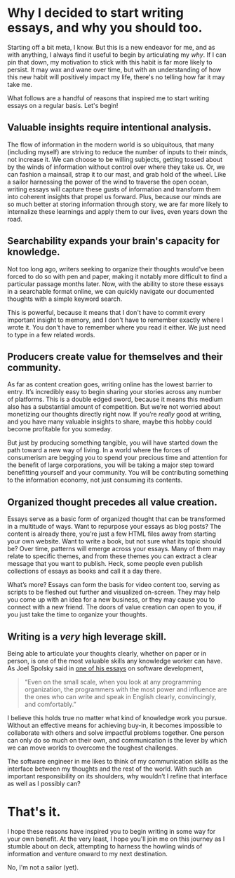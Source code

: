 # Why I decided to start writing essays, and why you should too.

Starting off a bit meta, I know. But this is a new endeavor for me, and as with anything, I always find it useful to begin by articulating my _why_. If I can pin that down, my motivation to stick with this habit is far more likely to persist. It may wax and wane over time, but with an understanding of how this new habit will positively impact my life, there's no telling how far it may take me.

What follows are a handful of reasons that inspired me to start writing essays on a regular basis. Let's begin!

## Valuable insights require intentional analysis.

The flow of information in the modern world is so ubiquitous, that many (including myself) are striving to reduce the number of inputs to their minds, not increase it. We can choose to be willing subjects, getting tossed about by the winds of information without control over where they take us. Or, we can fashion a mainsail, strap it to our mast, and grab hold of the wheel. Like a sailor harnessing the power of the wind to traverse the open ocean, writing essays will capture these gusts of information and transform them into coherent insights that propel us forward. Plus, because our minds are so much better at storing information through story, we are far more likely to internalize these learnings and apply them to our lives, even years down the road.

## Searchability expands your brain's capacity for knowledge.

Not too long ago, writers seeking to organize their thoughts would've been forced to do so with pen and paper, making it notably more difficult to find a particular passage months later. Now, with the ability to store these essays in a searchable format online, we can quickly navigate our documented thoughts with a simple keyword search.

This is powerful, because it means that I don't have to commit every important insight to memory, and I don't have to remember exactly where I wrote it. You don't have to remember where you read it either. We just need to type in a few related words.

## Producers create value for themselves and their community.

As far as content creation goes, writing online has the lowest barrier to entry. It’s incredibly easy to begin sharing your stories across any number of platforms. This is a double edged sword, because it means this medium also has a substantial amount of competition. But we’re not worried about monetizing our thoughts directly right now. If you’re _really_ good at writing, and you have many valuable insights to share, maybe this hobby could become profitable for you someday. 


But just by producing something tangible, you will have started down the path toward a new way of living. In a world where the forces of consumerism are begging you to spend your precious time and attention for the benefit of large corporations, you will be taking a major step toward benefitting yourself and your community. You will be contributing something to the information economy, not just consuming its contents.

## Organized thought precedes all value creation.

Essays serve as a basic form of organized thought that can be transformed in a multitude of ways. Want to repurpose your essays as blog posts? The content is already there, you’re just a few HTML files away from starting your own website. Want to write a book, but not sure what its topic should be? Over time, patterns will emerge across your essays. Many of them may relate to specific themes, and from these themes you can extract a clear message that you want to publish. Heck, some people even publish collections of essays as books and call it a day there.


What’s more? Essays can form the basis for video content too, serving as scripts to be fleshed out further and visualized on-screen. They may help you come up with an idea for a new business, or they may cause you to connect with a new friend. The doors of value creation can open to you, if you just take the time to organize your thoughts.

## Writing is a _very_ high leverage skill.

Being able to articulate your thoughts clearly, whether on paper or in person, is one of the most valuable skills any knowledge worker can have. As Joel Spolsky said in [one of his essays](https://www.joelonsoftware.com/2005/01/02/advice-for-computer-science-college-students/)  on software development,

> “Even on the small scale, when you look at any programming organization, the programmers with the most power and influence are the ones who can write and speak in English clearly, convincingly, and comfortably.”

I believe this holds true no matter what kind of knowledge work you pursue. Without an effective means for achieving buy-in, it becomes impossible to collaborate with others and solve impactful problems together. One person can only do so much on their own, and communication is the lever by which we can move worlds to overcome the toughest challenges.

The software engineer in me likes to think of my communication skills as the interface between my thoughts and the rest of the world. With such an important responsibility on its shoulders, why wouldn’t I refine that interface as well as I possibly can?

# That's it.

I hope these reasons have inspired you to begin writing in some way for your own benefit. At the very least, I hope you'll join me on this journey as I stumble about on deck, attempting to harness the howling winds of information and venture onward to my next destination.

No, I'm not a sailor (yet). 
